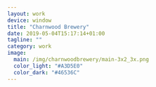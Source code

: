 ```yaml
---
layout: work
device: window
title: "Charnwood Brewery"
date: 2019-05-04T15:17:14+01:00
tagline: ""
category: work
image:
  main: /img/charnwoodbrewery/main-3x2_3x.png
  color_light: "#A3D5E0"
  color_dark: "#46536C"
---
```

